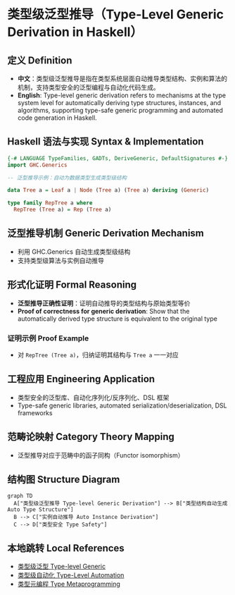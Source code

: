 # 类型级泛型推导（Type-Level Generic Derivation in Haskell）

## 定义 Definition

- **中文**：类型级泛型推导是指在类型系统层面自动推导类型结构、实例和算法的机制，支持类型安全的泛型编程与自动化代码生成。
- **English**: Type-level generic derivation refers to mechanisms at the type system level for automatically deriving type structures, instances, and algorithms, supporting type-safe generic programming and automated code generation in Haskell.

## Haskell 语法与实现 Syntax & Implementation

```haskell
{-# LANGUAGE TypeFamilies, GADTs, DeriveGeneric, DefaultSignatures #-}
import GHC.Generics

-- 泛型推导示例：自动为数据类型生成类型级结构

data Tree a = Leaf a | Node (Tree a) (Tree a) deriving (Generic)

type family RepTree a where
  RepTree (Tree a) = Rep (Tree a)
```

## 泛型推导机制 Generic Derivation Mechanism

- 利用 GHC.Generics 自动生成类型级结构
- 支持类型级算法与实例自动推导

## 形式化证明 Formal Reasoning

- **泛型推导正确性证明**：证明自动推导的类型结构与原始类型等价
- **Proof of correctness for generic derivation**: Show that the automatically derived type structure is equivalent to the original type

### 证明示例 Proof Example

- 对 `RepTree (Tree a)`，归纳证明其结构与 `Tree a` 一一对应

## 工程应用 Engineering Application

- 类型安全的泛型库、自动化序列化/反序列化、DSL 框架
- Type-safe generic libraries, automated serialization/deserialization, DSL frameworks

## 范畴论映射 Category Theory Mapping

- 泛型推导对应于范畴中的函子同构（Functor isomorphism）

## 结构图 Structure Diagram

```mermaid
graph TD
  A["类型级泛型推导 Type-level Generic Derivation"] --> B["类型结构自动生成 Auto Type Structure"]
  B --> C["实例自动推导 Auto Instance Derivation"]
  C --> D["类型安全 Type Safety"]
```

## 本地跳转 Local References

- [类型级泛型 Type-level Generic](../24-Type-Level-Generic/01-Type-Level-Generic-in-Haskell.md)
- [类型级自动化 Type-Level Automation](../27-Type-Level-Automation/01-Type-Level-Automation-in-Haskell.md)
- [类型元编程 Type Metaprogramming](../18-Type-Metaprogramming/01-Type-Metaprogramming-in-Haskell.md)
